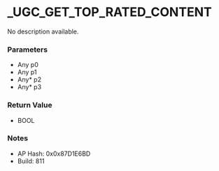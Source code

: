 # _UGC_GET_TOP_RATED_CONTENT

No description available.

### Parameters
* Any p0
* Any p1
* Any* p2
* Any* p3

### Return Value
* BOOL

### Notes
* AP Hash: 0x0x87D1E6BD
* Build: 811

